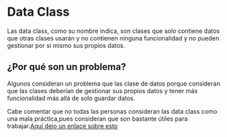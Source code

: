 # Data Class

Las data class, como su nombre indica, son clases que solo contiene datos que otras clases usarán y no contienen ninguna funcionalidad y no pueden gestionar por si mismo sus propios datos.

## ¿Por qué son un problema?

Algunos consideran un problema que las clase de datos porque consideran que las clases deberían de gestionar sus propios datos y tener más funcionalidad más allá de solo guardar datos.

Cabe comentar que no todas las personas consideran las data class como una mala práctica,pues consideran que son bastante útiles para trabajar.[Aquí dejo un enlace sobre esto](https://softwareengineering.stackexchange.com/questions/338195/why-are-data-classes-considered-a-code-smell)
